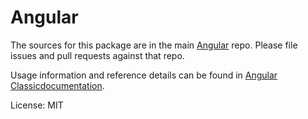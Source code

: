 Angular
=======

The sources for this package are in the main [Angular](https://github.com/ng-angular/angular) repo. Please file issues and pull requests against that repo.

Usage information and reference details can be found in [Angular Classicdocumentation](https://angular.io/docs).

License: MIT
